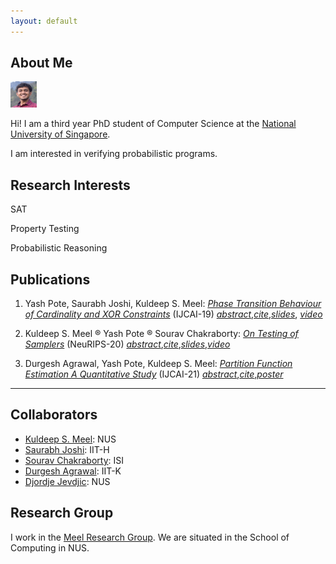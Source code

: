 ```yaml
---
layout: default
---
```


## About Me

<img class="profile-picture" src="yash.jpg" height="42" width="42">

Hi! I am a third year PhD student of Computer Science at the [National University of Singapore](https://www.comp.nus.edu.sg).

I am interested in verifying probabilistic programs.

## Research Interests

SAT 

Property Testing 

Probabilistic Reasoning

## Publications

1. Yash Pote, Saurabh Joshi, Kuldeep S. Meel: *[Phase Transition Behaviour of Cardinality and XOR Constraints](https://arxiv.org/abs/1910.09755)* (IJCAI-19) *[abstract](https://meelgroup.github.io/publication/ijcai19_cardxor/)*,*[cite](https://meelgroup.github.io/publication/ijcai19_cardxor/)*,*[slides](https://meelgroup.github.io/files/slides/ijcai19pjm.pdf)*, *[video](https://www.youtube.com/watch?v=uUZapkZOLYE)*

2. Kuldeep S. Meel &reg; Yash Pote &reg; Sourav Chakraborty: *[On Testing of Samplers](https://arxiv.org/abs/2010.12918)* (NeuRIPS-20) *[abstract](https://meelgroup.github.io/publication/neurips20_testing/)*,*[cite](https://meelgroup.github.io/publication/neurips20_testing/)*,*[slides](https://meelgroup.github.io/files/slides/Neurips20-MPC.pdf)*,*[video](https://slideslive.com/38936618/on-testing-of-samplers?ref=account-81660-history)*

3. Durgesh Agrawal, Yash Pote, Kuldeep S. Meel: *[Partition Function Estimation A Quantitative Study](https://arxiv.org/abs/2105.11132)* (IJCAI-21) *[abstract](https://meelgroup.github.io/publication/ijcai21_partition/)*,*[cite](https://meelgroup.github.io/publication/ijcai21_partition/)*,*[poster](https://github.com/yashpote/yashpote.github.io/blob/master/files/posters/ijcai21.pdf)*
---

## Collaborators

* [Kuldeep S. Meel](https://www.comp.nus.edu.sg/~meel/): NUS 
* [Saurabh Joshi](https://sbjoshi.github.io/): IIT-H
* [Sourav Chakraborty](https://https://www.isical.ac.in/~sourav/): ISI
* [Durgesh Agrawal](https://durgeshra.github.io/): IIT-K
* [Djordje Jevdjic](https://www.comp.nus.edu.sg/~jevdjic/): NUS

## Research Group

I work in the [Meel Research Group](https://meelgroup.github.io/). We are situated in the School of Computing in NUS. 
